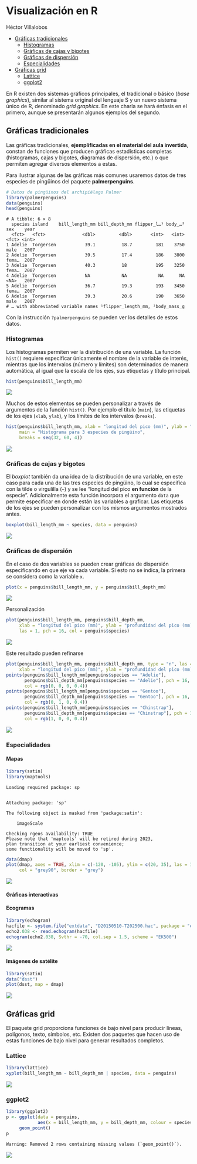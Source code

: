Visualización en R
================
Héctor Villalobos

- <a href="#gráficas-tradicionales"
  id="toc-gráficas-tradicionales">Gráficas tradicionales</a>
  - <a href="#histogramas" id="toc-histogramas">Histogramas</a>
  - <a href="#gráficas-de-cajas-y-bigotes"
    id="toc-gráficas-de-cajas-y-bigotes">Gráficas de cajas y bigotes</a>
  - <a href="#gráficas-de-dispersión"
    id="toc-gráficas-de-dispersión">Gráficas de dispersión</a>
  - <a href="#especialidades" id="toc-especialidades">Especialidades</a>
- <a href="#gráficas-grid" id="toc-gráficas-grid">Gráficas grid</a>
  - <a href="#lattice" id="toc-lattice">Lattice</a>
  - <a href="#ggplot2" id="toc-ggplot2">ggplot2</a>

En R existen dos sistemas gráficos principales, el tradicional o básico
(*base graphics*), similar al sistema original del lenguaje S y un nuevo
sistema único de R, denominado *grid graphics*. En este charla se hará
énfasis en el primero, aunque se presentarán algunos ejemplos del
segundo.

## Gráficas tradicionales

Las gráficas tradicionales, **ejemplificadas en el material del aula
invertida**, constan de funciones que producen gráficas estadísticas
completas (histogramas, cajas y bigotes, diagramas de dispersión, etc.)
o que permiten agregar diversos elementos a estas.

Para ilustrar algunas de las gráficas más comunes usaremos datos de tres
especies de pingüinos del paquete **palmerpenguins**.

``` r
# Datos de pingüinos del archipiélago Palmer
library(palmerpenguins)
data(penguins)
head(penguins)
```

    # A tibble: 6 × 8
      species island    bill_length_mm bill_depth_mm flipper_l…¹ body_…² sex    year
      <fct>   <fct>              <dbl>         <dbl>       <int>   <int> <fct> <int>
    1 Adelie  Torgersen           39.1          18.7         181    3750 male   2007
    2 Adelie  Torgersen           39.5          17.4         186    3800 fema…  2007
    3 Adelie  Torgersen           40.3          18           195    3250 fema…  2007
    4 Adelie  Torgersen           NA            NA            NA      NA <NA>   2007
    5 Adelie  Torgersen           36.7          19.3         193    3450 fema…  2007
    6 Adelie  Torgersen           39.3          20.6         190    3650 male   2007
    # … with abbreviated variable names ¹​flipper_length_mm, ²​body_mass_g

Con la instrucción `?palmerpenguins` se pueden ver los detalles de estos
datos.

### Histogramas

Los histogramas permiten ver la distribución de una variable. La función
`hist()` requiere especificar únicamente el nombre de la variable de
interés, mientras que los intervalos (número y límites) son determinados
de manera automática, al igual que la escala de los ejes, sus etiquetas
y título principal.

``` r
hist(penguins$bill_length_mm)
```

![](Visualizacion_en_R_files/figure-commonmark/unnamed-chunk-2-1.png)

Muchos de estos elementos se pueden personalizar a través de argumentos
de la función `hist()`. Por ejemplo el título (`main`), las etiquetas de
los ejes (`xlab`, `ylab`), y los límites de los intervalos (`breaks`).

``` r
hist(penguins$bill_length_mm, xlab = "longitud del pico (mm)", ylab = "Frecuencia",
     main = "Histograma para 3 especies de pingüino", 
     breaks = seq(32, 60, 4))
```

![](Visualizacion_en_R_files/figure-commonmark/unnamed-chunk-3-1.png)

### Gráficas de cajas y bigotes

El *boxplot* también da una idea de la distribución de una variable, en
este caso para cada una de las tres especies de pingüino, lo cual se
especifica con la tilde o virgulilla (`~`) y se lee “longitud del pico
**en función** de la especie”. Adicionalmente esta función incorpora el
argumento `data` que permite especificar en donde están las variables a
graficar. Las etiquetas de los ejes se pueden personalizar con los
mismos argumentos mostrados antes.

``` r
boxplot(bill_length_mm ~ species, data = penguins)
```

![](Visualizacion_en_R_files/figure-commonmark/unnamed-chunk-4-1.png)

### Gráficas de dispersión

En el caso de dos variables se pueden crear gráficas de dispersión
especificando en que eje va cada variable. Si esto no se indica, la
primera se considera como la variable `x`.

``` r
plot(x = penguins$bill_length_mm, y = penguins$bill_depth_mm)
```

![](Visualizacion_en_R_files/figure-commonmark/unnamed-chunk-5-1.png)

Personalización

``` r
plot(penguins$bill_length_mm, penguins$bill_depth_mm,
     xlab = "longitud del pico (mm)", ylab = "profundidad del pico (mm)",
     las = 1, pch = 16, col = penguins$species)
```

![](Visualizacion_en_R_files/figure-commonmark/unnamed-chunk-6-1.png)

Este resultado pueden refinarse

``` r
plot(penguins$bill_length_mm, penguins$bill_depth_mm, type = "n", las = 1,
     xlab = "longitud del pico (mm)", ylab = "profundidad del pico (mm)")
points(penguins$bill_length_mm[penguins$species == "Adelie"],
       penguins$bill_depth_mm[penguins$species == "Adelie"], pch = 16, 
       col = rgb(0, 0, 0, 0.4))
points(penguins$bill_length_mm[penguins$species == "Gentoo"],
       penguins$bill_depth_mm[penguins$species == "Gentoo"], pch = 16, 
       col = rgb(0, 1, 0, 0.4))
points(penguins$bill_length_mm[penguins$species == "Chinstrap"],
       penguins$bill_depth_mm[penguins$species == "Chinstrap"], pch = 16, 
       col = rgb(1, 0, 0, 0.4))
```

![](Visualizacion_en_R_files/figure-commonmark/unnamed-chunk-7-1.png)

### Especialidades

#### Mapas

``` r
library(satin)
library(maptools)
```

    Loading required package: sp


    Attaching package: 'sp'

    The following object is masked from 'package:satin':

        imageScale

    Checking rgeos availability: TRUE
    Please note that 'maptools' will be retired during 2023,
    plan transition at your earliest convenience;
    some functionality will be moved to 'sp'.

``` r
data(dmap)
plot(dmap, axes = TRUE, xlim = c(-120, -105), ylim = c(20, 35), las = 1, 
     col = "grey90", border = "grey")
```

![](Visualizacion_en_R_files/figure-commonmark/unnamed-chunk-8-1.png)

#### Gráficas interactivas

#### Ecogramas

``` r
library(echogram)
hacfile <- system.file("extdata", "D20150510-T202500.hac", package = "echogram")
echo2.038 <- read.echogram(hacfile)
echogram(echo2.038, Svthr = -70, col.sep = 1.5, scheme = "EK500")
```

![](Visualizacion_en_R_files/figure-commonmark/unnamed-chunk-9-1.png)

#### Imágenes de satélite

``` r
library(satin)
data("dsst")
plot(dsst, map = dmap)
```

![](Visualizacion_en_R_files/figure-commonmark/unnamed-chunk-10-1.png)

## Gráficas grid

El paquete grid proporciona funciones de bajo nivel para producir
líneas, polígonos, texto, símbolos, etc. Existen dos paquetes que hacen
uso de estas funciones de bajo nivel para generar resultados completos.

### Lattice

``` r
library(lattice)
xyplot(bill_length_mm ~ bill_depth_mm | species, data = penguins)
```

![](Visualizacion_en_R_files/figure-commonmark/unnamed-chunk-11-1.png)

### ggplot2

``` r
library(ggplot2)
p <- ggplot(data = penguins, 
            aes(x = bill_length_mm, y = bill_depth_mm, colour = species)) +
     geom_point()
p
```

    Warning: Removed 2 rows containing missing values (`geom_point()`).

![](Visualizacion_en_R_files/figure-commonmark/unnamed-chunk-12-1.png)
